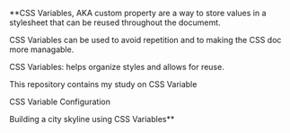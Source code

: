 **CSS Variables, AKA custom property are a way to store values in a stylesheet that can be reused throughout the documemt.

CSS Variables can be used to avoid repetition and to making the CSS doc more managable.

CSS Variables: helps organize styles and allows for reuse.

This repository contains my study on CSS Variable

CSS Variable Configuration

Building a city skyline using CSS Variables**